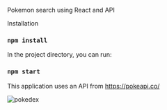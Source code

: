 Pokemon search using React and API

Installation

### `npm install`

In the project directory, you can run:

### `npm start`

This application uses an API from https://pokeapi.co/

![pokedex](https://user-images.githubusercontent.com/60483392/231600381-84b8c369-c929-46b8-b81c-b0138f35817f.gif)
